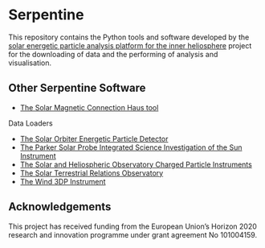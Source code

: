 # Serpentine
This repository contains the Python tools and software developed by the [solar energetic particle analysis platform for the inner heliosphere](https://serpentine-h2020.eu/) project for the downloading of data and the performing of analysis and visualisation.

## Other Serpentine Software
- [The Solar Magnetic Connection Haus tool](https://github.com/jgieseler/solarmach)

Data Loaders  
- [The Solar Orbiter Energetic Particle Detector](https://github.com/jgieseler/solo-epd-loader)  
- [The Parker Solar Probe Integrated Science Investigation of the Sun Instrument](https://github.com/jgieseler/psp-isois-loader)  
- [The Solar and Heliospheric Observatory Charged Particle Instruments](https://github.com/jgieseler/soho-loader)  
- [The Solar Terrestrial Relations Observatory](https://github.com/jgieseler/stereo-loader)  
- [The Wind 3DP Instrument](https://github.com/jgieseler/wind-3dp-loader)

## Acknowledgements
This project has received funding from the European Union’s Horizon 2020 research and innovation programme under grant agreement No 101004159.
